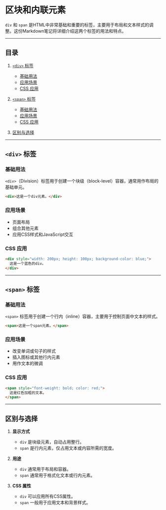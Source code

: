 # 区块和内联元素

`div` 和 `span` 是HTML中非常基础和重要的标签，主要用于布局和文本样式的调整。这份Markdown笔记将详细介绍这两个标签的用法和特点。

---

## 目录

1. [`<div>` 标签](#div-标签)
   - [基础用法](#基础用法)
   - [应用场景](#应用场景)
   - [CSS 应用](#css-应用)
   
2. [`<span>` 标签](#span-标签)
   - [基础用法](#基础用法-1)
   - [应用场景](#应用场景-1)
   - [CSS 应用](#css-应用-1)

3. [区别与选择](#区别与选择)

---

## `<div>` 标签

### 基础用法

`<div>`（Division）标签用于创建一个块级（block-level）容器，通常用作布局的基础单元。

```html
<div>这是一个div元素。</div>
```

### 应用场景

- 页面布局
- 组合其他元素
- 应用CSS样式和JavaScript交互

### CSS 应用

```html
<div style="width: 200px; height: 100px; background-color: blue;">
  这是一个蓝色的div。
</div>
```

---

## `<span>` 标签

### 基础用法

`<span>` 标签用于创建一个行内（inline）容器，主要用于控制页面中文本的样式。

```html
<span>这是一个span元素。</span>
```

### 应用场景

- 改变单词或句子的样式
- 插入图标或其他行内元素
- 用作文本的微调

### CSS 应用

```html
<span style="font-weight: bold; color: red;">
  这是红色加粗的文本。
</span>
```

---

## 区别与选择

1. **显示方式**
    - `div` 是块级元素，自动占用整行。
    - `span` 是行内元素，仅占用文本或内容所需的宽度。

2. **用途**
    - `div` 通常用于布局和容器。
    - `span` 通常用于格式化文本或行内元素。

3. **CSS 属性**
    - `div` 可以应用所有CSS属性。
    - `span` 一般用于应用文本和背景样式。

